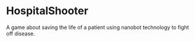 # HospitalShooter
A game about saving the life of a patient using nanobot technology to fight off disease.
